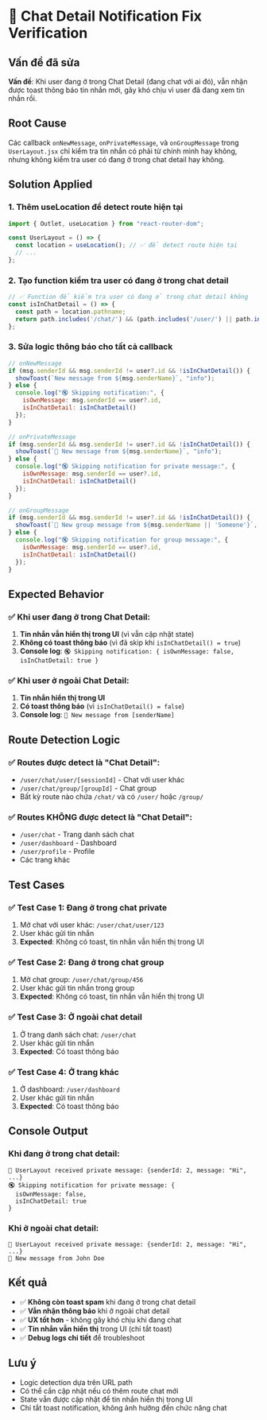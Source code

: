 # 🔧 Chat Detail Notification Fix Verification

## Vấn đề đã sửa
**Vấn đề**: Khi user đang ở trong Chat Detail (đang chat với ai đó), vẫn nhận được toast thông báo tin nhắn mới, gây khó chịu vì user đã đang xem tin nhắn rồi.

## Root Cause
Các callback `onNewMessage`, `onPrivateMessage`, và `onGroupMessage` trong `UserLayout.jsx` chỉ kiểm tra tin nhắn có phải từ chính mình hay không, nhưng không kiểm tra user có đang ở trong chat detail hay không.

## Solution Applied

### 1. **Thêm useLocation để detect route hiện tại**
```javascript
import { Outlet, useLocation } from "react-router-dom";

const UserLayout = () => {
  const location = useLocation(); // ✅ để detect route hiện tại
  // ...
};
```

### 2. **Tạo function kiểm tra user có đang ở trong chat detail**
```javascript
// ✅ Function để kiểm tra user có đang ở trong chat detail không
const isInChatDetail = () => {
  const path = location.pathname;
  return path.includes('/chat/') && (path.includes('/user/') || path.includes('/group/'));
};
```

### 3. **Sửa logic thông báo cho tất cả callback**
```javascript
// onNewMessage
if (msg.senderId && msg.senderId != user?.id && !isInChatDetail()) {
  showToast(`New message from ${msg.senderName}`, "info");
} else {
  console.log("🔇 Skipping notification:", {
    isOwnMessage: msg.senderId == user?.id,
    isInChatDetail: isInChatDetail()
  });
}

// onPrivateMessage
if (msg.senderId && msg.senderId != user?.id && !isInChatDetail()) {
  showToast(`📩 New message from ${msg.senderName}`, "info");
} else {
  console.log("🔇 Skipping notification for private message:", {
    isOwnMessage: msg.senderId == user?.id,
    isInChatDetail: isInChatDetail()
  });
}

// onGroupMessage
if (msg.senderId && msg.senderId != user?.id && !isInChatDetail()) {
  showToast(`📩 New group message from ${msg.senderName || 'Someone'}`, "info");
} else {
  console.log("🔇 Skipping notification for group message:", {
    isOwnMessage: msg.senderId == user?.id,
    isInChatDetail: isInChatDetail()
  });
}
```

## Expected Behavior

### ✅ Khi user đang ở trong Chat Detail:
1. **Tin nhắn vẫn hiển thị trong UI** (vì vẫn cập nhật state)
2. **Không có toast thông báo** (vì đã skip khi `isInChatDetail() = true`)
3. **Console log**: `🔇 Skipping notification: { isOwnMessage: false, isInChatDetail: true }`

### ✅ Khi user ở ngoài Chat Detail:
1. **Tin nhắn hiển thị trong UI**
2. **Có toast thông báo** (vì `isInChatDetail() = false`)
3. **Console log**: `📩 New message from [senderName]`

## Route Detection Logic

### ✅ Routes được detect là "Chat Detail":
- `/user/chat/user/[sessionId]` - Chat với user khác
- `/user/chat/group/[groupId]` - Chat group
- Bất kỳ route nào chứa `/chat/` và có `/user/` hoặc `/group/`

### ✅ Routes KHÔNG được detect là "Chat Detail":
- `/user/chat` - Trang danh sách chat
- `/user/dashboard` - Dashboard
- `/user/profile` - Profile
- Các trang khác

## Test Cases

### ✅ Test Case 1: Đang ở trong chat private
1. Mở chat với user khác: `/user/chat/user/123`
2. User khác gửi tin nhắn
3. **Expected**: Không có toast, tin nhắn vẫn hiển thị trong UI

### ✅ Test Case 2: Đang ở trong chat group
1. Mở chat group: `/user/chat/group/456`
2. User khác gửi tin nhắn trong group
3. **Expected**: Không có toast, tin nhắn vẫn hiển thị trong UI

### ✅ Test Case 3: Ở ngoài chat detail
1. Ở trang danh sách chat: `/user/chat`
2. User khác gửi tin nhắn
3. **Expected**: Có toast thông báo

### ✅ Test Case 4: Ở trang khác
1. Ở dashboard: `/user/dashboard`
2. User khác gửi tin nhắn
3. **Expected**: Có toast thông báo

## Console Output

### Khi đang ở trong chat detail:
```
📩 UserLayout received private message: {senderId: 2, message: "Hi", ...}
🔇 Skipping notification for private message: {
  isOwnMessage: false,
  isInChatDetail: true
}
```

### Khi ở ngoài chat detail:
```
📩 UserLayout received private message: {senderId: 2, message: "Hi", ...}
📩 New message from John Doe
```

## Kết quả
- ✅ **Không còn toast spam** khi đang ở trong chat detail
- ✅ **Vẫn nhận thông báo** khi ở ngoài chat detail
- ✅ **UX tốt hơn** - không gây khó chịu khi đang chat
- ✅ **Tin nhắn vẫn hiển thị** trong UI (chỉ tắt toast)
- ✅ **Debug logs chi tiết** để troubleshoot

## Lưu ý
- Logic detection dựa trên URL path
- Có thể cần cập nhật nếu có thêm route chat mới
- State vẫn được cập nhật để tin nhắn hiển thị trong UI
- Chỉ tắt toast notification, không ảnh hưởng đến chức năng chat
